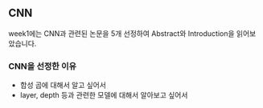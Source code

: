 ## CNN
week1에는 CNN과 관련된 논문을 5개 선정하여 Abstract와 Introduction을 읽어보았습니다.  

### CNN을 선정한 이유
- 합성 곱에 대해서 알고 싶어서
- layer, depth 등과 관련한 모델에 대해서 알아보고 싶어서